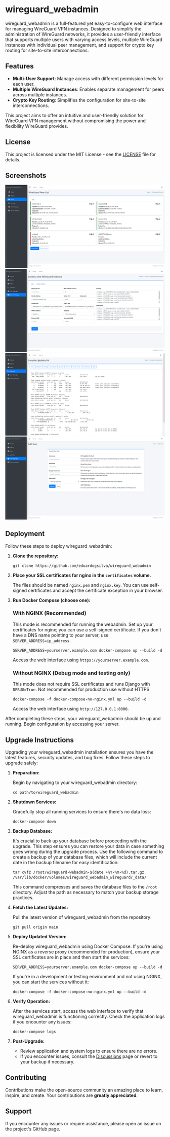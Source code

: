 # wireguard_webadmin

wireguard_webadmin is a full-featured yet easy-to-configure web interface for managing WireGuard VPN instances. Designed to simplify the administration of WireGuard networks, it provides a user-friendly interface that supports multiple users with varying access levels, multiple WireGuard instances with individual peer management, and support for crypto key routing for site-to-site interconnections.

## Features

- **Multi-User Support**: Manage access with different permission levels for each user.
- **Multiple WireGuard Instances**: Enables separate management for peers across multiple instances.
- **Crypto Key Routing**: Simplifies the configuration for site-to-site interconnections.

This project aims to offer an intuitive and user-friendly solution for WireGuard VPN management without compromising the power and flexibility WireGuard provides.

## License

This project is licensed under the MIT License - see the [LICENSE](LICENSE) file for details.

## Screenshots

![Wireguard Peer List](screenshots/peerlist.png) ![Wireguard Server Configuration](screenshots/serverconfig.png) ![Console](screenshots/console.png) ![User Manager](screenshots/usermanager.png)

## Deployment

Follow these steps to deploy wireguard_webadmin:

1. **Clone the repository:**
   ```
   git clone https://github.com/eduardogsilva/wireguard_webadmin
   ```

2. **Place your SSL certificates for nginx in the `certificates` volume.**

   The files should be named `nginx.pem` and `nginx.key`. You can use self-signed certificates and accept the certificate exception in your browser.

3. **Run Docker Compose (choose one):**

   ### With NGINX (Recommended)
   This mode is recommended for running the webadmin. Set up your certificates for nginx; you can use a self-signed certificate. If you don't have a DNS name pointing to your server, use `SERVER_ADDRESS=ip_address`.

   ```
   SERVER_ADDRESS=yourserver.example.com docker-compose up --build -d
   ```
   Access the web interface using `https://yourserver.example.com`.

   ### Without NGINX (Debug mode and testing only)
   This mode does not require SSL certificates and runs Django with `DEBUG=True`. Not recommended for production use without HTTPS.
   ```
   docker-compose -f docker-compose-no-nginx.yml up --build -d
   ```
   Access the web interface using `http://127.0.0.1:8000`.

After completing these steps, your wireguard_webadmin should be up and running. Begin configuration by accessing your server.


## Upgrade Instructions

Upgrading your wireguard_webadmin installation ensures you have the latest features, security updates, and bug fixes. Follow these steps to upgrade safely:

1. **Preparation:**

   Begin by navigating to your wireguard_webadmin directory:
   ```
   cd path/to/wireguard_webadmin
   ```

2. **Shutdown Services:**

   Gracefully stop all running services to ensure there's no data loss:
   ```
   docker-compose down
   ```

3. **Backup Database:**

   It's crucial to back up your database before proceeding with the upgrade. This step ensures you can restore your data in case something goes wrong during the upgrade process. Use the following command to create a backup of your database files, which will include the current date in the backup filename for easy identification:
   ```
   tar cvfz /root/wireguard-webadmin-$(date +%Y-%m-%d).tar.gz /var/lib/docker/volumes/wireguard_webadmin_wireguard/_data/
   ```
   This command compresses and saves the database files to the `/root` directory. Adjust the path as necessary to match your backup storage practices.

4. **Fetch the Latest Updates:**

   Pull the latest version of wireguard_webadmin from the repository:
   ```
   git pull origin main
   ```

5. **Deploy Updated Version:**

   Re-deploy wireguard_webadmin using Docker Compose. If you're using NGINX as a reverse proxy (recommended for production), ensure your SSL certificates are in place and then start the services:
   ```
   SERVER_ADDRESS=yourserver.example.com docker-compose up --build -d
   ```
   If you're in a development or testing environment and not using NGINX, you can start the services without it:
   ```
   docker-compose -f docker-compose-no-nginx.yml up --build -d
   ```

6. **Verify Operation:**

   After the services start, access the web interface to verify that wireguard_webadmin is functioning correctly. Check the application logs if you encounter any issues:
   ```
   docker-compose logs
   ```

7. **Post-Upgrade:**

   - Review application and system logs to ensure there are no errors.
   - If you encounter issues, consult the [Discussions](https://github.com/eduardogsilva/wireguard_webadmin/discussions) page or revert to your backup if necessary.


## Contributing

Contributions make the open-source community an amazing place to learn, inspire, and create. Your contributions are **greatly appreciated**.

## Support

If you encounter any issues or require assistance, please open an issue on the project's GitHub page.
